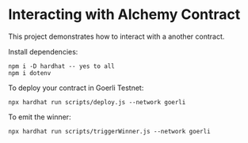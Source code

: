 # Interacting with Alchemy Contract

This project demonstrates how to interact with a another contract.

Install dependencies:

```shell
npm i -D hardhat -- yes to all
npm i dotenv
```

To deploy your contract in Goerli Testnet:

```shell
npx hardhat run scripts/deploy.js --network goerli
```

To emit the winner:

```shell
npx hardhat run scripts/triggerWinner.js --network goerli
```
